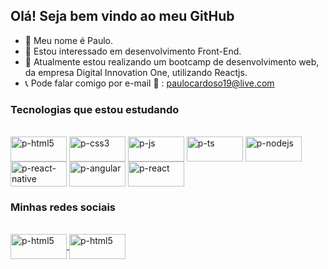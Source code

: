 ## Olá! Seja bem vindo ao meu GitHub

 - 👋 Meu nome é Paulo.
 - 👀 Estou interessado em desenvolvimento Front-End.
 - 🌱 Atualmente estou realizando um bootcamp de desenvolvimento web, da empresa Digital Innovation One, utilizando Reactjs.
 - 📞 Pode falar comigo por e-mail 📧 : paulocardoso19@live.com

### Tecnologias que estou estudando
<div style="display: inline_block"><br>
<img align="center" alt="p-html5" height="40" width="90" src="https://img.shields.io/badge/HTML5-E34F26?style=for-the-badge&logo=html5&logoColor=white">
<img align="center" alt="p-css3" height="40" width="90" src="https://img.shields.io/badge/CSS3-1572B6?style=for-the-badge&logo=css3&logoColor=white">
<img align="center" alt="p-js" height="40" width="90" src="https://img.shields.io/badge/JavaScript-323330?style=for-the-badge&logo=javascript&logoColor=F7DF1E">
<img align="center" alt="p-ts" height="40" width="90" src="https://img.shields.io/badge/TypeScript-007ACC?style=for-the-badge&logo=typescript&logoColor=white">
<img align="center" alt="p-nodejs" height="40" width="90" src="https://img.shields.io/badge/Node.js-43853D?style=for-the-badge&logo=node.js&logoColor=white">
<img align="center" alt="p-react-native" height="40" width="90" src="https://img.shields.io/badge/React_Native-20232A?style=for-the-badge&logo=react&logoColor=61DAFB">
<img align="center" alt="p-angular" height="40" width="90" src="https://img.shields.io/badge/Angular-DD0031?style=for-the-badge&logo=angular&logoColor=white">
<img align="center" alt="p-react" height="40" width="90" src="https://img.shields.io/badge/React-20232A?style=for-the-badge&logo=react&logoColor=61DAFB">
</div>


### Minhas redes sociais
<div style="display: inline_block"><br>
<a href="https://www.linkedin.com/in/paulo-sergio-cardoso-b76005109/" title="Linkedin do Paulo" target="_blank">
<img align="center" alt="p-html5" height="40" width="90" src="https://img.shields.io/badge/LinkedIn-0077B5?style=for-the-badge&logo=linkedin&logoColor=white">

<a href="https://api.whatsapp.com/send?phone=5521964173025" title="Whatsapp do Paulo" target="_blank">
<img align="center" alt="p-html5" height="40" width="90" src="https://img.shields.io/badge/WhatsApp-25D366?style=for-the-badge&logo=whatsapp&logoColor=white">
</div>
